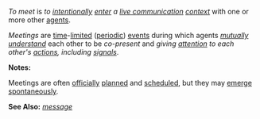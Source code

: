 *To meet* is *to [intentionally](https://github.com/gcassel/Modular-Organization-Terminology/blob/master/terms/intention.md) [enter](https://github.com/gcassel/Modular-Organization-Terminology/blob/master/terms/enter.md) a [live communication](https://github.com/gcassel/Modular-Organization-Terminology/blob/master/compound-terms/live-communication.md) [context](https://github.com/gcassel/Modular-Organization-Terminology/blob/master/terms/context.md)* with one or more other [agents](https://github.com/gcassel/Modular-Organization-Terminology/blob/master/terms/agent.md).
		
*Meetings* are [time](https://github.com/gcassel/Modular-Organization-Terminology/blob/master/terms/time.md)-[limited](https://github.com/gcassel/Modular-Organization-Terminology/blob/master/terms/limit.md) ([periodic](https://github.com/gcassel/Modular-Organization-Terminology/blob/master/terms/period.md)) [events](https://github.com/gcassel/Modular-Organization-Terminology/blob/master/terms/event.md) during which agents *[mutually](https://github.com/gcassel/Modular-Organization-Terminology/blob/master/terms/mutual.md) [understand](https://github.com/gcassel/Modular-Organization-Terminology/blob/master/terms/understand.md)* each other to be *co-present* and *giving [attention](https://github.com/gcassel/Modular-Organization-Terminology/blob/master/terms/attention.md) to each other's [actions](https://github.com/gcassel/Modular-Organization-Terminology/blob/master/terms/action.md), including [signals](https://github.com/gcassel/Modular-Organization-Terminology/blob/master/terms/signal.md)*. 
		
**Notes:**
		
Meetings are often [officially](https://github.com/gcassel/Modular-Organization-Terminology/blob/master/terms/official.md) [planned](https://github.com/gcassel/Modular-Organization-Terminology/blob/master/terms/plan.md) and [scheduled](https://github.com/gcassel/Modular-Organization-Terminology/blob/master/terms/schedule.md), but they may [emerge](https://github.com/gcassel/Modular-Organization-Terminology/blob/master/terms/emerge.md) [spontaneously](https://github.com/gcassel/Modular-Organization-Terminology/blob/master/terms/spontaneous.md).
		
**See Also:** *[message](https://github.com/gcassel/Modular-Organization-Terminology/blob/master/terms/message.md)*
